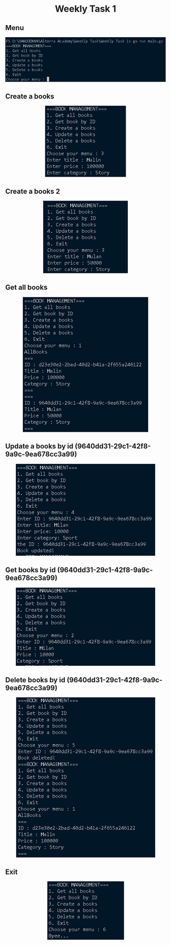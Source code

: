 <h1 align="center">Weekly Task 1</h1>

<h2>Menu</h2>
<p align="center">
    <img src="screenshots/1.png">
    <br>
</p>
<h2>Create a books</h2>
<p align="center">
    <img src="screenshots/2.png">
    <br>
</p>
<h2>Create a books 2</h2>
<p align="center">
    <img src="screenshots/3.png">
    <br>
</p>
<h2>Get all books</h2>
<p align="center">
    <img src="screenshots/4.png">
    <br>
</p>
<h2>Update a books by id (9640dd31-29c1-42f8-9a9c-9ea678cc3a99)</h2>
<p align="center">
    <img src="screenshots/5.png">
    <br>
</p>
<h2>Get books by id (9640dd31-29c1-42f8-9a9c-9ea678cc3a99)</h2>
<p align="center">
    <img src="screenshots/6.png">
    <br>
</p>
<h2>Delete books by id (9640dd31-29c1-42f8-9a9c-9ea678cc3a99)</h2>
<p align="center">
    <img src="screenshots/7.png">
    <br>
</p>
<h2>Exit</h2>
<p align="center">
    <img src="screenshots/8.png">
    <br>
</p>
